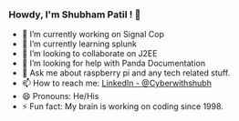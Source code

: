 ### Howdy, I'm Shubham Patil ! 👋

- 🔭 I’m currently working on Signal Cop
- 🌱 I’m currently learning splunk
- 👯 I’m looking to collaborate on J2EE
- 🤔 I’m looking for help with Panda Documentation
- 💬 Ask me about raspberry pi and any tech related stuff.
- 📫 How to reach me: [LinkedIn - @Cyberwithshubh](https://www.linkedin.com/in/cyberwithshubh/)
- 😄 Pronouns: He/His
- ⚡ Fun fact: My brain is working on coding since 1998.
